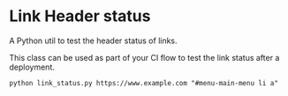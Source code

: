 # Link Header status
A Python util to test the header status of links.

This class can be used as part of your CI flow to test the link status after a deployment.

```
python link_status.py https://www.example.com "#menu-main-menu li a"

```
